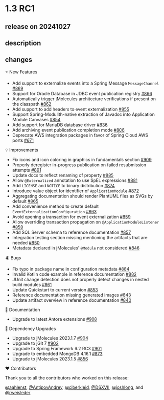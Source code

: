 # 1.3 RC1

## release on 20241027
## description
## changes
⭐ New Features

* Add support to externalize events into a Spring Message <code>MessageChannel</code> <a href="https://github.com/spring-projects/spring-modulith/pull/869" data-hovercard-type="pull_request" data-hovercard-url="/spring-projects/spring-modulith/pull/869/hovercard">#869</a>
* Support for Oracle Database in JDBC event publication registry <a href="https://github.com/spring-projects/spring-modulith/issues/866" data-hovercard-type="issue" data-hovercard-url="/spring-projects/spring-modulith/issues/866/hovercard">#866</a>
* Automatically trigger jMolecules architecture verifications if present on the classpath <a href="https://github.com/spring-projects/spring-modulith/issues/862" data-hovercard-type="issue" data-hovercard-url="/spring-projects/spring-modulith/issues/862/hovercard">#862</a>
* Add support to add headers to event externalization <a href="https://github.com/spring-projects/spring-modulith/issues/855" data-hovercard-type="issue" data-hovercard-url="/spring-projects/spring-modulith/issues/855/hovercard">#855</a>
* Support Spring-Modulith-native extraction of Javadoc into Application Module Canvases <a href="https://github.com/spring-projects/spring-modulith/issues/854" data-hovercard-type="issue" data-hovercard-url="/spring-projects/spring-modulith/issues/854/hovercard">#854</a>
* Add support for MariaDB database driver <a href="https://github.com/spring-projects/spring-modulith/issues/836" data-hovercard-type="issue" data-hovercard-url="/spring-projects/spring-modulith/issues/836/hovercard">#836</a>
* Add archiving event publication completion mode <a href="https://github.com/spring-projects/spring-modulith/issues/806" data-hovercard-type="issue" data-hovercard-url="/spring-projects/spring-modulith/issues/806/hovercard">#806</a>
* Deprecate AWS integration packages in favor of Spring Cloud AWS ports <a href="https://github.com/spring-projects/spring-modulith/issues/671" data-hovercard-type="issue" data-hovercard-url="/spring-projects/spring-modulith/issues/671/hovercard">#671</a>

💡 Improvements

* Fix icons and icon coloring in graphics in fundamentals section <a href="https://github.com/spring-projects/spring-modulith/issues/909" data-hovercard-type="issue" data-hovercard-url="/spring-projects/spring-modulith/issues/909/hovercard">#909</a>
* Properly deregister in-progress publication on failed resubmission attempts <a href="https://github.com/spring-projects/spring-modulith/issues/891" data-hovercard-type="issue" data-hovercard-url="/spring-projects/spring-modulith/issues/891/hovercard">#891</a>
* Update docs to reflect renaming of property <a href="https://github.com/spring-projects/spring-modulith/pull/885" data-hovercard-type="pull_request" data-hovercard-url="/spring-projects/spring-modulith/pull/885/hovercard">#885</a>
* Allow <code>@Externalized</code> annotation to use SpEL expressions <a href="https://github.com/spring-projects/spring-modulith/issues/881" data-hovercard-type="issue" data-hovercard-url="/spring-projects/spring-modulith/issues/881/hovercard">#881</a>
* Add <code>LICENSE</code> and <code>NOTICE</code> to binary distribution <a href="https://github.com/spring-projects/spring-modulith/issues/874" data-hovercard-type="issue" data-hovercard-url="/spring-projects/spring-modulith/issues/874/hovercard">#874</a>
* Introduce value object for identifier of <code>ApplicationModule</code> <a href="https://github.com/spring-projects/spring-modulith/issues/872" data-hovercard-type="issue" data-hovercard-url="/spring-projects/spring-modulith/issues/872/hovercard">#872</a>
* Aggregating documentation should render PlantUML files as SVGs by default <a href="https://github.com/spring-projects/spring-modulith/issues/865" data-hovercard-type="issue" data-hovercard-url="/spring-projects/spring-modulith/issues/865/hovercard">#865</a>
* Add convenience method to create default <code>EventExternalizationConfiguration</code> <a href="https://github.com/spring-projects/spring-modulith/issues/863" data-hovercard-type="issue" data-hovercard-url="/spring-projects/spring-modulith/issues/863/hovercard">#863</a>
* Avoid opening a transaction for event externalization <a href="https://github.com/spring-projects/spring-modulith/issues/859" data-hovercard-type="issue" data-hovercard-url="/spring-projects/spring-modulith/issues/859/hovercard">#859</a>
* Allow overriding transaction propagation on <code>@ApplicationModuleListener</code> <a href="https://github.com/spring-projects/spring-modulith/issues/858" data-hovercard-type="issue" data-hovercard-url="/spring-projects/spring-modulith/issues/858/hovercard">#858</a>
* Add SQL Server schema to reference documentation <a href="https://github.com/spring-projects/spring-modulith/issues/857" data-hovercard-type="issue" data-hovercard-url="/spring-projects/spring-modulith/issues/857/hovercard">#857</a>
* Integration testing section missing mentioning the artifacts that are needed <a href="https://github.com/spring-projects/spring-modulith/issues/850" data-hovercard-type="issue" data-hovercard-url="/spring-projects/spring-modulith/issues/850/hovercard">#850</a>
* Metadata declared in jMolecules' <code>@Module</code> not considered <a href="https://github.com/spring-projects/spring-modulith/issues/846" data-hovercard-type="issue" data-hovercard-url="/spring-projects/spring-modulith/issues/846/hovercard">#846</a>

🪲 Bugs

* Fix typo in package name in configuration metadata <a href="https://github.com/spring-projects/spring-modulith/pull/884" data-hovercard-type="pull_request" data-hovercard-url="/spring-projects/spring-modulith/pull/884/hovercard">#884</a>
* Invalid Kotlin code example in reference documentation <a href="https://github.com/spring-projects/spring-modulith/issues/882" data-hovercard-type="issue" data-hovercard-url="/spring-projects/spring-modulith/issues/882/hovercard">#882</a>
* JUnit change detection does not properly detect changes in nested build modules <a href="https://github.com/spring-projects/spring-modulith/issues/861" data-hovercard-type="issue" data-hovercard-url="/spring-projects/spring-modulith/issues/861/hovercard">#861</a>
* Update Quickstart to current version <a href="https://github.com/spring-projects/spring-modulith/pull/853" data-hovercard-type="pull_request" data-hovercard-url="/spring-projects/spring-modulith/pull/853/hovercard">#853</a>
* Reference documentation missing generated images <a href="https://github.com/spring-projects/spring-modulith/issues/843" data-hovercard-type="issue" data-hovercard-url="/spring-projects/spring-modulith/issues/843/hovercard">#843</a>
* Update artifact overview in reference documentation <a href="https://github.com/spring-projects/spring-modulith/issues/840" data-hovercard-type="issue" data-hovercard-url="/spring-projects/spring-modulith/issues/840/hovercard">#840</a>

📖 Documentation

* Upgrade to latest Antora extensions <a href="https://github.com/spring-projects/spring-modulith/issues/908" data-hovercard-type="issue" data-hovercard-url="/spring-projects/spring-modulith/issues/908/hovercard">#908</a>

🔨 Dependency Upgrades

* Upgrade to jMolecules 2023.1.7 <a href="https://github.com/spring-projects/spring-modulith/issues/904" data-hovercard-type="issue" data-hovercard-url="/spring-projects/spring-modulith/issues/904/hovercard">#904</a>
* Upgrade to jGit 7 <a href="https://github.com/spring-projects/spring-modulith/issues/902" data-hovercard-type="issue" data-hovercard-url="/spring-projects/spring-modulith/issues/902/hovercard">#902</a>
* Upgrade to Spring Framework 6.2 RC3 <a href="https://github.com/spring-projects/spring-modulith/issues/901" data-hovercard-type="issue" data-hovercard-url="/spring-projects/spring-modulith/issues/901/hovercard">#901</a>
* Upgrade to embedded MongoDB 4.16.1 <a href="https://github.com/spring-projects/spring-modulith/issues/873" data-hovercard-type="issue" data-hovercard-url="/spring-projects/spring-modulith/issues/873/hovercard">#873</a>
* Upgrade to jMolecules 2023.1.5 <a href="https://github.com/spring-projects/spring-modulith/issues/856" data-hovercard-type="issue" data-hovercard-url="/spring-projects/spring-modulith/issues/856/hovercard">#856</a>

❤️ Contributors

Thank you to all the contributors who worked on this release:

<a class="user-mention notranslate" data-hovercard-type="user" data-hovercard-url="/users/aahlenst/hovercard" data-octo-click="hovercard-link-click" data-octo-dimensions="link_type:self" href="https://github.com/aahlenst">@aahlenst</a>, <a class="user-mention notranslate" data-hovercard-type="user" data-hovercard-url="/users/AntipovAndrey/hovercard" data-octo-click="hovercard-link-click" data-octo-dimensions="link_type:self" href="https://github.com/AntipovAndrey">@AntipovAndrey</a>, <a class="user-mention notranslate" data-hovercard-type="user" data-hovercard-url="/users/ciberkleid/hovercard" data-octo-click="hovercard-link-click" data-octo-dimensions="link_type:self" href="https://github.com/ciberkleid">@ciberkleid</a>, <a class="user-mention notranslate" data-hovercard-type="user" data-hovercard-url="/users/DSXVII/hovercard" data-octo-click="hovercard-link-click" data-octo-dimensions="link_type:self" href="https://github.com/DSXVII">@DSXVII</a>, <a class="user-mention notranslate" data-hovercard-type="user" data-hovercard-url="/users/joshlong/hovercard" data-octo-click="hovercard-link-click" data-octo-dimensions="link_type:self" href="https://github.com/joshlong">@joshlong</a>, and <a class="user-mention notranslate" data-hovercard-type="user" data-hovercard-url="/users/rweisleder/hovercard" data-octo-click="hovercard-link-click" data-octo-dimensions="link_type:self" href="https://github.com/rweisleder">@rweisleder</a>

